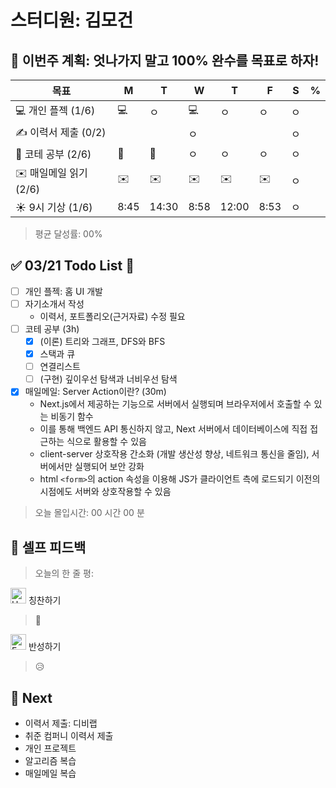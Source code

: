 # 스터디원: 김모건

## 🚀 이번주 계획: 엇나가지 말고 100% 완수를 목표로 하자!

| 목표                   | M    | T     | W    | T     | F    | S   | %   |
| ---------------------- | ---- | ----- | ---- | ----- | ---- | --- | --- |
| 💻 개인 플젝 (1/6)     | 💻   | ㅇ    | 💻   | ㅇ    | ㅇ   | ㅇ  |     |
| ✍️ 이력서 제출 (0/2)   |      |       | ㅇ   |       |      | ㅇ  |     |
| 🔢 코테 공부 (2/6)     | 🔢   | 🔢    | ㅇ   | ㅇ    | ㅇ   | ㅇ  |     |
| ✉️ 매일메일 읽기 (2/6) | ✉️   | ✉️    | ✉️   | ✉️    | ✉️   | ㅇ  |     |
| ☀️ 9시 기상 (1/6)      | 8:45 | 14:30 | 8:58 | 12:00 | 8:53 | ㅇ  |     |

> 평균 달성률: 00%<br>

## ✅ 03/21 Todo List 🌸

- [ ] 개인 플젝: 홈 UI 개발
- [ ] 자기소개서 작성
  - 이력서, 포트폴리오(근거자료) 수정 필요
- [ ] 코테 공부 (3h)
  - [x] (이론) 트리와 그래프, DFS와 BFS
  - [x] 스택과 큐
  - [ ] 연결리스트
  - [ ] (구현) 깊이우선 탐색과 너비우선 탐색
- [x] 매일메일: Server Action이란? (30m)
  - Next.js에서 제공하는 기능으로 서버에서 실행되며 브라우저에서 호출할 수 있는 비동기 함수
  - 이를 통해 백엔드 API 통신하지 않고, Next 서버에서 데이터베이스에 직접 접근하는 식으로 활용할 수 있음
  - client-server 상호작용 간소화 (개발 생산성 향상, 네트워크 통신을 줄임), 서버에서만 실행되어 보안 강화
  - html `<form>`의 action 속성을 이용해 JS가 클라이언트 측에 로드되기 이전의 시점에도 서버와 상호작용할 수 있음

> 오늘 몰입시간: 00 시간 00 분<br>

## 🎉 셀프 피드백

> 오늘의 한 줄 평: <br>

<img src="https://raw.githubusercontent.com/Tarikul-Islam-Anik/Animated-Fluent-Emojis/master/Emojis/Smilies/Hugging%20Face.png" alt="Hugging Face" width="25" height="25"> 칭찬하기 </img>

> 🤣<br>

<img src="https://raw.githubusercontent.com/Tarikul-Islam-Anik/Animated-Fluent-Emojis/master/Emojis/Smilies/Face%20with%20Monocle.png" alt="Face with Monocle" width="25" height="25"> 반성하기</img>

> 😥 <br>

## 🌱 Next

- 이력서 제출: 디비랩
- 취준 컴퍼니 이력서 제출
- 개인 프로젝트
- 알고리즘 복습
- 매일메일 복습
